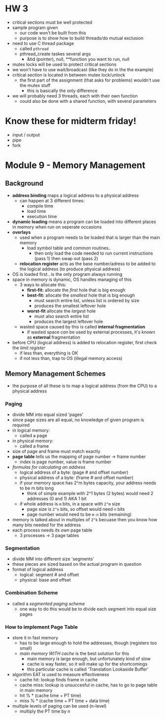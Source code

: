 # HW 3
* critical sections must be well protected
* sample program given
  * our code won't be built from this
  * purpose is to show how to build threads/do mutual exclusion
* need to use C thread package
  * called `pthread`
  * pthread_create taskes several args
    * &tid (pointer), null, **function you want to run, null
* mutex locks will be used to protect critical sections
* we won't have to use wait/broadcast (like they do in the the example)
* critical section is located in between mutex lock/unlock
  * the first part of the assignment (that asks for problems) wouldn't use the mutex stuff
    * this is basically the only difference
* we will probably need 3 threads, each with their own function
  * could also be done with a shared function, with several parameters

# Know these for midterm friday!
* input / output
* pipe
* fork

# Module 9 - Memory Management

## Background
* **address binding** maps a logical address to a physical address
  * can happen at 3 different times:
    * compile time
    * load time
    * execution time
* **dynamic loading** means a program can be loaded into different places in memory when run on seperate occasions
* **overlays**
  * used when a program needs to be loaded that is larger than the main memory
    * load symbol table and common routines.. 
      * then only load the code needed to run current instructions (pass 1) then swap out (pass 2)
  * **relocation register** acts as the base number/adress to be added to the logical address (to produce physical address)
* OS is loaded first.. is the only program always running
* space in memory is dynamic, OS handles managing of this
  * 3 ways to allocate this:
    * **first-fit:** allocate the _first_ hole that is big enough
    * **best-fit:** allocate the _smallest_ hole that is big enough
      * must search entire list, unless list is ordered by size
      * produces the smallest leftover hole
    * **worst-fit** allocate the _largest_ hole
      * must also search entire list
      * produces the largest leftover hole
  * wasted space caused by this is called **internal fragmentation**
    * if wasted space _can_ be used by external processes, it's known as **external** fragmentation
* before CPU (logical address) is added to relocation register, first check the _limit register_
  * if less than, everything is OK
  * if not less than, trap to OS (illegal memory access)

## Memory Management Schemes
* the purpose of all these is to map a logical address (from the CPU) to a physical address

### Paging 
* divide MM into equal sized 'pages'
* since page sizes are all equal, no knowledge of given program is required
* in logical memory:
  * called a page
* in physical memory:
  * called a frame  
* size of page and frame must match exactly
* **page table** tells us the mapping of page number -> frame number
  * index is page number, value is frame number
* _formulas for calculating an address_
  * logical address of a byte: (page # and offset number)
  * physical address of a byte: (frame # and offset number)
  * if your memory space has 2^m bytes capacity, your address needs to be m bits long
    * think of simple example with 2^1 bytes (2 bytes) would need 2 addresses (0 and 1) AKA 1 bit
  * if whole address is `m` bits, in a space with `2^m` size
    * page size is `2^n` bits, so offset would need `n` bits
    * page number would need to be `m-n` bits (remaining)
* memory is talked about in multiples of `2^k` becuase then you know how many bits needed for the address
* each process needs _its own_ page table
  * 3 processes -> 3 page tables
   
### Segmentation
* divide MM into different size 'segments'
* these pieces are sized based on the actual program in question
* format of logical address
  * logical: segment # and offset
  * physical: base and offset

### Combination Scheme
* called a _segmented paging scheme_
  * one way to do this would be to divide each segment into equal size pages

### How to implement Page Table
* store it in fast memory 
  * has to be large enough to hold the addresses, though (registers too small)
  * _main memory WITH cache_ is the best solution for this
    * main memory is large enough, but unfortunately kind of slow 
    * cache is way faster, so it will make up for the shortcomings
    * this particular cache is called 'Translation Lookaside Buffer'
* algorithm EAT is used to measure effectiveness
  * cache hit: lookup finds frame in cache
  * cache miss: lookup is unsuccesful in cache, has to go to page table in main memory
  * hit % * (cache time + PT time)
  * miss % * (cache time + PT time + data time)
* multiple levels of paging can be used (n-level)
  * multiply the PT time by n